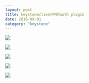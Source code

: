 ```yaml
---
layout: post
title: keystoneclient中的auth plugin
date: 2016-09-01
category: "keystone"
---
```


![](http://i.imgur.com/Mtkzt4f.png)


![](http://i.imgur.com/Ehfx6Qg.png)

![](http://i.imgur.com/uarb2AY.png)

![](http://i.imgur.com/uReZa31.png)


![](http://i.imgur.com/uWsMCpa.png)

